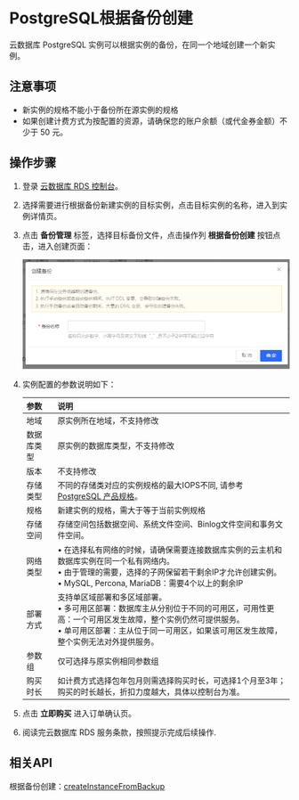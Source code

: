 # PostgreSQL根据备份创建
云数据库 PostgreSQL 实例可以根据实例的备份，在同一个地域创建一个新实例。

## 注意事项 
* 新实例的规格不能小于备份所在源实例的规格
* 如果创建计费方式为按配置的资源，请确保您的账户余额（或代金券金额）不少于 50 元。

## 操作步骤
1. 登录 [云数据库 RDS 控制台](https://rds-console.jdcloud.com/database)。
2. 选择需要进行根据备份新建实例的目标实例，点击目标实例的名称，进入到实例详情页。
3. 点击 **备份管理** 标签，选择目标备份文件，点击操作列 **根据备份创建** 按钮点击，进入创建页面：

      ![根据备份创建](../../../../image/RDS/create-backup.png)
4. 实例配置的参数说明如下：  

    |参数|说明|
    |--|--|
    |地域|原实例所在地域，不支持修改|
    |数据库类型|原实例的数据库类型，不支持修改|
    |版本|不支持修改|
    |存储类型|不同的存储类对应的实例规格的最大IOPS不同, 请参考 [PostgreSQL 产品规格](../../../Introduction/Specifications/PostgreSQL-Specifications.md)。|
    |规格|新建实例的规格，需大于等于当前实例规格|
    |存储空间|存储空间包括数据空间、系统文件空间、Binlog文件空间和事务文件空间。|
    |网络类型|&bull; 在选择私有网络的时候，请确保需要连接数据库实例的云主机和数据库实例在同一个私有网络内。<br>&bull; 由于管理的需要，选择的子网保留若干剩余IP才允许创建实例。<br>&bull; MySQL, Percona, MariaDB：需要4个以上的剩余IP|
    |部署方式|支持单区域部署和多区域部署。<br>&bull; 多可用区部署：数据库主从分别位于不同的可用区，可用性更高：一个可用区发生故障，整个实例仍然可提供服务。<br>&bull; 单可用区部署：主从位于同一可用区，如果该可用区发生故障，整个实例无法对外提供服务。|
    |参数组|仅可选择与原实例相同参数组|
    |购买时长|如计费方式选择包年包月则需选择购买时长，可选择1个月至3年；购买的时长越长，折扣力度越大，具体以控制台为准。|

5. 点击 **立即购买** 进入订单确认页。
6. 阅读完云数据库 RDS 服务条款，按照提示完成后续操作.

## 相关API

根据备份创建：[createInstanceFromBackup](https://docs.jdcloud.com/cn/rds/api/createinstancefrombackup)